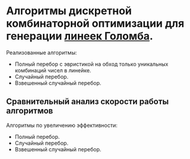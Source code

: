 # Алгоритмы дискретной комбинаторной оптимизации для генерации [линеек Голомба](https://ru.wikipedia.org/wiki/%D0%9B%D0%B8%D0%BD%D0%B5%D0%B9%D0%BA%D0%B0_%D0%93%D0%BE%D0%BB%D0%BE%D0%BC%D0%B1%D0%B0).
Реализованные алгоритмы:
- Полный перебор с эвристикой на обход только уникальных комбинаций чисел в линейке.
- Случайный перебор.
- Взвешенный случайный перебор.

## Сравнительный анализ скорости работы алгоритмов
Алгоритмы по увеличению эффективности:
- Полный перебор.
- Случайный перебор.
- Взвешенный случайный перебор.

